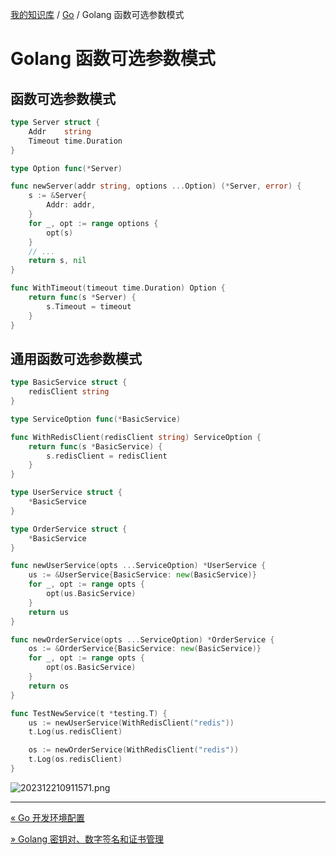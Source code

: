 [我的知识库](../README.md) / [Go](zz_generated_mdi.md) / Golang 函数可选参数模式

# Golang 函数可选参数模式

## 函数可选参数模式

```go
type Server struct {
    Addr    string
    Timeout time.Duration
}

type Option func(*Server)

func newServer(addr string, options ...Option) (*Server, error) {
    s := &Server{
        Addr: addr,
    }
    for _, opt := range options {
        opt(s)
    }
    // ...
    return s, nil
}

func WithTimeout(timeout time.Duration) Option {
    return func(s *Server) {
        s.Timeout = timeout
    }
}
```

## 通用函数可选参数模式

```go
type BasicService struct {
    redisClient string
}

type ServiceOption func(*BasicService)

func WithRedisClient(redisClient string) ServiceOption {
    return func(s *BasicService) {
        s.redisClient = redisClient
    }
}

type UserService struct {
    *BasicService
}

type OrderService struct {
    *BasicService
}

func newUserService(opts ...ServiceOption) *UserService {
    us := &UserService{BasicService: new(BasicService)}
    for _, opt := range opts {
        opt(us.BasicService)
    }
    return us
}

func newOrderService(opts ...ServiceOption) *OrderService {
    os := &OrderService{BasicService: new(BasicService)}
    for _, opt := range opts {
        opt(os.BasicService)
    }
    return os
}

func TestNewService(t *testing.T) {
    us := newUserService(WithRedisClient("redis"))
    t.Log(us.redisClient)

    os := newOrderService(WithRedisClient("redis"))
    t.Log(os.redisClient)
}
```

![202312210911571.png](https://images.poneding.com/2023/12/202312210911571.png)

---
[« Go 开发环境配置](dev-env-config.md)

[» Golang 密钥对、数字签名和证书管理](go-cert-management.md)
